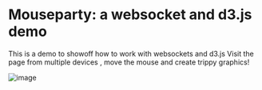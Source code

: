 # Mouseparty: a websocket and d3.js demo

This is a demo to showoff how to work with websockets and d3.js
Visit the page from multiple devices , move the mouse and create trippy
graphics!

![image](https://raw.github.com/michel/mouseparty/master/doc/screenshot.png)

